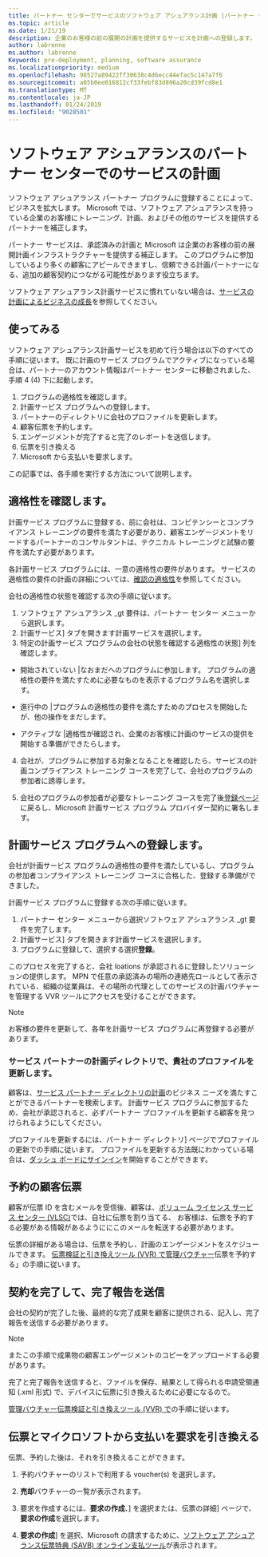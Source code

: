 ```yaml
---
title: パートナー センターでサービスのソフトウェア アシュアランス計画 |パートナー センター
ms.topic: article
ms.date: 1/21/19
description: 企業のお客様の前の展開の計画を提供するサービスを計画への登録します。
author: labrenne
ms.author: labrenne
Keywords: pre-deployment, planning, software assurance
ms.localizationpriority: medium
ms.openlocfilehash: 98527a89422ff30638c4d6ecc44efac5c147a7f6
ms.sourcegitcommit: a05b0ee016812cf33febf83d896a20cd39fcd8e1
ms.translationtype: MT
ms.contentlocale: ja-JP
ms.lasthandoff: 01/24/2019
ms.locfileid: "9028501"
---
```

# <a name="software-assurance-planning-services-in-partner-center"></a>ソフトウェア アシュアランスのパートナー センターでのサービスの計画

ソフトウェア アシュアランス パートナー プログラムに登録することによって、ビジネスを拡大します。 Microsoft では、ソフトウェア アシュアランスを持っている企業のお客様にトレーニング、計画、およびその他のサービスを提供するパートナーを補正します。

パートナー サービスは、承認済みの計画と Microsoft は企業のお客様の前の展開計画インフラストラクチャーを提供する補正します。 このプログラムに参加しているより多くの顧客にアピールできますし、信頼できる計画パートナーになる、追加の顧客契約につながる可能性があります役立ちます。

ソフトウェア アシュアランス計画サービスに慣れていない場合は、[サービスの計画によるビジネスの成長](https://planningservices.partners.extranet.microsoft.com/en/Pages/default.aspx)を参照してください。


## <a name="get-started"></a>使ってみる

ソフトウェア アシュアランス計画サービスを初めて行う場合は以下のすべての手順に従います。 既に計画のサービス プログラムでアクティブになっている場合は、パートナーのアカウント情報はパートナー センターに移動されました、手順 4 (4) 下に起動します。 

1. プログラムの適格性を確認します。 
2. 計画サービス プログラムへの登録します。
3. パートナーのディレクトリに会社のプロファイルを更新します。
4. 顧客伝票を予約します。 
5. エンゲージメントが完了すると完了のレポートを送信します。
6. 伝票を引き換える 
7. Microsoft から支払いを要求します。

この記事では、各手順を実行する方法について説明します。

## <a name="confirm-eligibility"></a>適格性を確認します。

計画サービス プログラムに登録する、前に会社は、コンピテンシーとコンプライアンス トレーニングの要件を満たす必要があり、顧客エンゲージメントをリードするパートナーのコンサルタントは、テクニカル トレーニングと試験の要件を満たす必要があります。 

各計画サービス プログラムには、一意の適格性の要件があります。 サービスの適格性の要件の計画の詳細については、[確認の適格性](https://planningservices.partners.extranet.microsoft.com/en/Pages/partnereligibilityrequirements.aspx)を参照してください。

会社の適格性の状態を確認する次の手順に従います。

1. ソフトウェア アシュアランス _gt 要件は、パートナー センター メニューから選択します。 
2. 計画サービス] タブを開きます計画サービスを選択します。
3. 特定の計画サービス プログラムの会社の状態を確認する適格性の状態] 列を確認します。 

- 開始されていない |なおまだへのプログラムに参加します。 プログラムの適格性の要件を満たすために必要なものを表示するプログラム名を選択します。

- 進行中の |プログラムの適格性の要件を満たすためのプロセスを開始したが、他の操作をまだします。

- アクティブな |適格性が確認され、企業のお客様に計画のサービスの提供を開始する準備ができたらします。 

4. 会社が、プログラムに参加する対象となることを確認したら、サービスの計画コンプライアンス トレーニング コースを完了して、会社のプログラムの参加者に誘導します。 

5. 会社のプログラムの参加者が必要なトレーニング コースを完了後[登録ページ](https://planningservices.partners.extranet.microsoft.com/en/Pages/GetRegistered.aspx)に戻るし、Microsoft 計画サービス プログラム プロバイダー契約に署名します。 

## <a name="enroll-in-a-planning-service-program"></a>計画サービス プログラムへの登録します。

会社が計画サービス プログラムの適格性の要件を満たしているし、プログラムの参加者コンプライアンス トレーニング コースに合格した、登録する準備ができました。 

計画サービス プログラムに登録する次の手順に従います。

1. パートナー センター メニューから選択ソフトウェア アシュアランス _gt 要件を完了します。 
2. 計画サービス] タブを開きます計画サービスを選択します。
3. プログラムに登録して、選択する選択**登録**。

このプロセスを完了すると、会社 loations が承認されるに登録したソリューションの提供します。 MPN で任意の承認済みの場所の連絡先ロールとして表示されている、組織の従業員は、その場所の代理としてのサービスの計画バウチャーを管理する VVR ツールにアクセスを受けることができます。 
>[!Note]
> お客様の要件を更新して、各年を計画サービス プログラムに再登録する必要があります。

### <a name="update-your-companys-profile-in-the-planning-services-partner-directory"></a>サービス パートナーの計画ディレクトリで、貴社のプロファイルを更新します。 

顧客は、[サービス パートナー ディレクトリの計画](https://directory.partners.extranet.microsoft.com/psbproviders/)のビジネス ニーズを満たすことができるパートナーを検索します。 計画サービス プログラムに参加するため、会社が承認されると、必ずパートナー プロファイルを更新する顧客を見つけられるようにしてください。 

プロファイルを更新するには、パートナー ディレクトリ] ページでプロファイルの更新での手順に従います。 プロファイルを更新する方法既にわかっている場合は、[ダッシュ ボードにサインイン](https://planningservices.partners.extranet.microsoft.com/en/Pages/dashboard.aspx)を開始することができます。  

## <a name="reserve-customer-voucher"></a>予約の顧客伝票

顧客が伝票 ID を含むメールを受信後、顧客は、[ボリューム ライセンス サービス センター (VLSC)](https://www.microsoft.com/Licensing/servicecenter/default.aspx)では、自社に伝票を割り当てる、 お客様は、伝票を予約する必要がある情報があるようににこのメールを転送する必要があります。 

伝票の詳細がある場合は、伝票を予約し、計画のエンゲージメントをスケジュールできます。 [伝票検証と引き換えツール (VVR) で管理バウチャー](voucher-validation-tool.md)伝票を予約する」の手順に従います。  

## <a name="complete-the-engagement-and-submit-completion-report"></a>契約を完了して、完了報告を送信

会社の契約が完了した後、最終的な完了成果を顧客に提供される、記入し、完了報告を送信する必要があります。

>[!NOTE]
> またこの手順で成果物の顧客エンゲージメントのコピーをアップロードする必要があります。 

完了と完了報告を送信すると、ファイルを保存、結果として得られる申請受領通知 (.xml 形式) で、デバイスに伝票に引き換えるために必要になるので。

[管理バウチャー伝票検証と引き換えツール (VVR) で](voucher-validation-tool.md)の手順に従います。

## <a name="redeem-a-voucher-and-request-payment-from-microsoft"></a>伝票とマイクロソフトから支払いを要求を引き換える

伝票、予約した後は、それを引き換えることができます。 

1. 予約バウチャーのリストで利用する voucher(s) を選択します。 
2. **売却**バウチャーの一覧が表示されます。

4. 要求を作成するには、**要求の作成**、] を選択または、伝票の詳細] ページで、**要求の作成**を選択します。

5. **要求の作成**] を選択、Microsoft の請求するために、[ソフトウェア アシュアランス伝票特典 (SAVB) オンライン支払ツール](https://planningservices.partners.extranet.microsoft.com/en/Pages/getpaid.aspx)が表示されます。